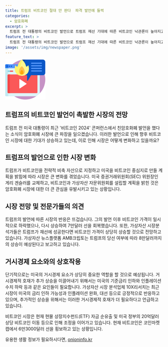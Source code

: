 ```yaml
---
title: 트럼프 비트코인 절대 안 판다  파격 발언에 들썩
categories:
  - 암호화폐
excerpt: >
  트럼프 전 대통령의 비트코인 발언으로 트럼프 재선 기대에 따른 비트코인 낙관론이 높아지고 있다. 트럼프는 비트코인을 전략적 자산으로 지정하고 미국을 비트코인 중심지로 만들 계획을 밝혔다. 시장은 트럼프의 발언에 반응하여 비트코인의 가격이 변동되고 있으며, 재선에 성공한다면 비트코인의 가격이 상승할 것으로 전망되고 있다. 더불어 거시경제적 요소가 추가 상승을 위한 핵심으로 작용할 것으로 보인다.
feature_text: >
  트럼프 전 대통령의 비트코인 발언으로 트럼프 재선 기대에 따른 비트코인 낙관론이 높아지고 있다. 트럼프는 비트코인을 전략적 자산으로 지정하고 미국을 비트코인 중심지로 만들 계획을 밝혔다. 시장은 트럼프의 발언에 반응하여 비트코인의 가격이 변동되고 있으며, 재선에 성공한다면 비트코인의 가격이 상승할 것으로 전망되고 있다. 더불어 거시경제적 요소가 추가 상승을 위한 핵심으로 작용할 것으로 보인다.
image: '/assets/img/newspaper.png'
---
```


<p><img src="/assets/img/news.png" alt="rentncar 속보" /></p>

<h2>트럼프의 비트코인 발언이 촉발한 시장의 전망</h2>

<p data-ke-size="size16">트럼프 전 미국 대통령이 최근 '비트코인 2024' 콘퍼런스에서 친암호화폐 발언을 했다는 소식이 암호화폐 시장에 큰 파장을 일으켰습니다. 이러한 발언으로 인해 향후 비트코인 시장에 대한 기대가 상승하고 있는데, 이로 인해 시장은 어떻게 변화하고 있을까요?</p>

<h2>트럼프의 발언으로 인한 시장 변화</h2>

<p>트럼프가 비트코인을 전략적 비축 자산으로 지정하고 미국을 비트코인 중심지로 만들 계획을 밝힘에 따라 시장은 큰 변화를 겪었습니다. 미국 증권거래위원회(SEC) 위원장인 게리 겐슬러를 교체하고, 비트코인과 가상자산 자문위원회를 설립할 계획을 밝힌 것은 암호화폐 시장에 대한 더 큰 관심을 유발시키고 있는 상황입니다.</p>

<h2>시장 전망 및 전문가들의 의견</h2>

<p>트럼프의 발언에 따른 시장의 반응은 뜨겁습니다. 그의 발언 이후 비트코인 가격이 일시적으로 하락했으나, 다시 상승하여 7만달러 선을 회복했습니다. 또한, 가상자산 시장분석가들은 트럼프가 재선에 성공한다면 비트코인 가격이 상당히 상승할 것으로 전망하고 있습니다. 가상자산 뉴스플랫폼 AMB크립토는 트럼프의 당선 여부에 따라 8만달러까지의 상승이 예상된다고 보고하고 있습니다.</p>

<h2>거시경제 요소와의 상호작용</h2>

<p>단기적으로는 미국의 거시경제 요소가 상당히 중요한 역할을 할 것으로 예상됩니다. 거시경제적 호재가 추가 상승을 이끌어내기 위해서는 미국의 기준금리 인하와 인플레이션 수치 하락 등과 같은 요인들이 필요합니다. 가상자산 시장 분석업체 10X리서치는 최근 시장이 미국의 금리 인하 가능성과 인플레이션 완화, 대선 등으로 긍정적으로 반응하고 있으며, 추가적인 상승을 위해서는 이러한 거시경제적 호재가 더 필요하다고 언급하고 있습니다.</p>

<p>비트코인 시장은 현재 현물 상장지수펀드(ETF) 자금 순유출 및 미국 정부의 20억달러 상당 비트코인 이동 등으로 인해 조정을 이어가고 있습니다. 현재 비트코인은 코인마켓캡에서 6만3000달러 선을 횡보하고 있는 상황입니다.</p>
유용한 생활 정보가 필요하시다면, <a href="https://onioninfo.kr" rel="dofollow">onioninfo.kr</a>


